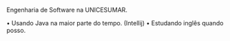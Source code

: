 Engenharia de Software na UNICESUMAR.

• Usando Java na maior parte do tempo. (Intellij)
• Estudando inglês quando posso.

